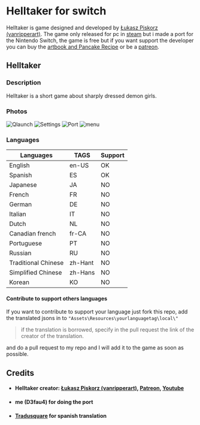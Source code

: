 # Helltaker for switch
Helltaker is game designed and developed by [Łukasz Piskorz (vanripperart)](https://twitter.com/vanripperart).
The game only released for pc in [steam](https://store.steampowered.com/app/1289310/Helltaker/) but i made a port for the Nintendo Switch, the game is free but if you want support the developer you can buy the [artbook and Pancake Recipe](https://store.steampowered.com/app/1298590/Helltaker_Artbook__Pancake_Recipe/) or be a [patreon](https://www.patreon.com/vanripper).
## Helltaker
### Description
Helltaker is a short game about sharply dressed demon girls.
### Photos
![Qlaunch](https://media.discordapp.net/attachments/519986961382113283/724541444169400372/ZfQ7.jpg)
![Settings](https://media.discordapp.net/attachments/519986961382113283/724541445339349042/G8rl.jpg)
![Port](https://media.discordapp.net/attachments/519986961382113283/724541446715342858/AZMR.jpg)
![menu](https://media.discordapp.net/attachments/519986961382113283/724541442143420466/DZxX.jpg)
### Languages
| Languages | TAGS | Support |
| -- | -- | -- |
| English | en-US | OK |
| Spanish | ES | OK |
| Japanese | JA | NO |
| French| FR | NO |
| German | DE | NO |
| Italian | IT | NO |
| Dutch | NL | NO |
| Canadian french | fr-CA | NO |
| Portuguese | PT | NO |
| Russian | RU | NO |
| Traditional Chinese | zh-Hant | NO |
| Simplified Chinese | zh-Hans | NO |
| Korean | KO | NO |

#### Contribute to support others languages
If you want to contribute to support your language just fork this repo, add the translated jsons in to `"Assets\Resources\yourlanguagetag\local\"` 

> if the translation is borrowed, specify in the pull request the link of the creator of the translation.

and do a pull request to my repo and I will add it to the game as soon as possible.

## Credits

* #### Helltaker creator: [Łukasz Piskorz (vanripperart)](https://twitter.com/vanripperart), [Patreon](https://www.patreon.com/vanripper), [Youtube](https://www.youtube.com/user/vanripper17)
* #### me (D3fau4) for doing the port
* #### [Tradusquare](https://tradusquare.es/ficha.php?helltaker) for spanish translation

